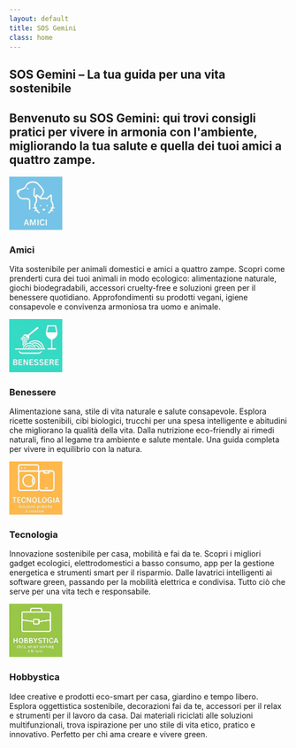 ```yaml
---
layout: default
title: SOS Gemini
class: home
---
```


<section class="intro" role="region" aria-labelledby="main-title">
  <h1 id="main-title" class="main-title-centered">SOS Gemini – La tua guida per una vita sostenibile</h1>
  <h2 class="small-title">
    Benvenuto su SOS Gemini: qui trovi consigli pratici per vivere in armonia con l'ambiente, migliorando la tua salute e quella dei tuoi amici a quattro zampe.
  </h2>
</section>

<section class="square-grid" role="region" aria-label="Categorie principali">
  <article class="content-square">
    <img src="/assets/img/ICO-Amici.webp" alt="Animali domestici e amici a quattro zampe" width="96" height="96" loading="lazy" />
    <h3>Amici</h3>
    <p class="description">
      Vita sostenibile per animali domestici e amici a quattro zampe. Scopri come prenderti cura dei tuoi animali in modo ecologico: alimentazione naturale, giochi biodegradabili, accessori cruelty-free e soluzioni green per il benessere quotidiano. Approfondimenti su prodotti vegani, igiene consapevole e convivenza armoniosa tra uomo e animale.
    </p>
  </article>

  <article class="content-square">
    <img src="/assets/img/ICO-Benessere.webp" alt="Alimentazione sana e salute consapevole" width="96" height="96" loading="lazy" />
    <h3>Benessere</h3>
    <p class="description">
      Alimentazione sana, stile di vita naturale e salute consapevole. Esplora ricette sostenibili, cibi biologici, trucchi per una spesa intelligente e abitudini che migliorano la qualità della vita. Dalla nutrizione eco-friendly ai rimedi naturali, fino al legame tra ambiente e salute mentale. Una guida completa per vivere in equilibrio con la natura.
    </p>
  </article>

  <article class="content-square">
    <img src="/assets/img/ICO-Tecnologia.webp" alt="Tecnologia ecologica e fai da te sostenibile" width="96" height="96" loading="lazy" />
    <h3>Tecnologia</h3>
    <p class="description">
      Innovazione sostenibile per casa, mobilità e fai da te. Scopri i migliori gadget ecologici, elettrodomestici a basso consumo, app per la gestione energetica e strumenti smart per il risparmio. Dalle lavatrici intelligenti ai software green, passando per la mobilità elettrica e condivisa. Tutto ciò che serve per una vita tech e responsabile.
    </p>
  </article>

  <article class="content-square">
    <img src="/assets/img/ICO-Hobbystica.webp" alt="Hobby creativi e lavoro etico da casa" width="96" height="96" loading="lazy" />
    <h3>Hobbystica</h3>
    <p class="description">
      Idee creative e prodotti eco-smart per casa, giardino e tempo libero. Esplora oggettistica sostenibile, decorazioni fai da te, accessori per il relax e strumenti per il lavoro da casa. Dai materiali riciclati alle soluzioni multifunzionali, trova ispirazione per uno stile di vita etico, pratico e innovativo. Perfetto per chi ama creare e vivere green.
    </p>
  </article>
</section>
